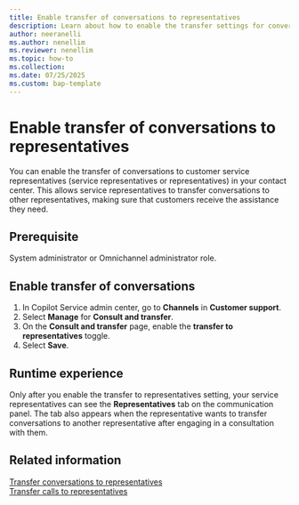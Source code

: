 ```yaml
---
title: Enable transfer of conversations to representatives
description: Learn about how to enable the transfer settings for conversations so that representatives can efficiently select a supervisor or another representative to transfer the conversation.
author: neeranelli
ms.author: nenellim
ms.reviewer: nenellim
ms.topic: how-to 
ms.collection:
ms.date: 07/25/2025
ms.custom: bap-template
---
```


# Enable transfer of conversations to representatives

You can enable the transfer of conversations to customer service representatives (service representatives or representatives) in your contact center. This allows service representatives to transfer conversations to other representatives, making sure that customers receive the assistance they need.

## Prerequisite

System administrator or Omnichannel administrator role.

## Enable transfer of conversations

1. In Copilot Service admin center, go to **Channels** in **Customer support**.
1. Select **Manage** for **Consult and transfer**.
1. On the **Consult and transfer** page, enable the **transfer to representatives** toggle.
1. Select **Save**.

## Runtime experience

Only after you enable the transfer to representatives setting, your service representatives can see the **Representatives** tab on the communication panel. The tab also appears when the representative wants to transfer conversations to another representative after engaging in a consultation with them.

## Related information

[Transfer conversations to representatives](../use/oc-conversation-control.md#transfer-conversations)  
[Transfer calls to representatives](../use/voice-channel-transfer-consult.md#transfer-calls)